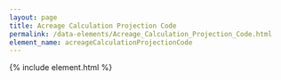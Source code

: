 ```yaml
---
layout: page
title: Acreage Calculation Projection Code
permalink: /data-elements/Acreage_Calculation_Projection_Code.html
element_name: acreageCalculationProjectionCode
---
```

{% include element.html %}